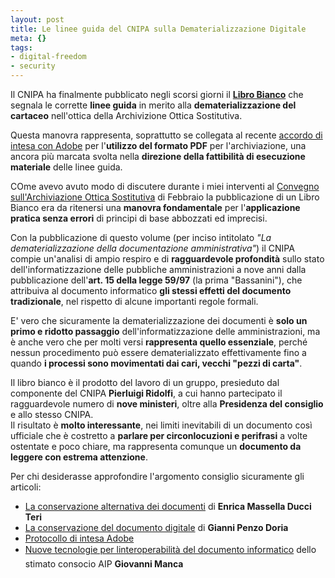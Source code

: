 ```yaml
--- 
layout: post
title: Le linee guida del CNIPA sulla Dematerializzazione Digitale
meta: {}
tags: 
- digital-freedom
- security
---
```

Il CNIPA ha finalmente pubblicato negli scorsi giorni il **[Libro Bianco](http://www.cnipa.gov.it/site/_files/Libro%20BiancoDEM.pdf)** che segnala le corrette **linee guida** in merito alla **dematerializzazione del cartaceo** nell'ottica della Archivizione Ottica Sostitutiva.  

Questa manovra rappresenta, soprattutto se collegata al recente [accordo di intesa con Adobe](http://www.interlex.it/docdigit/prot_pdf.htm) per l'**utilizzo del formato PDF** per l'archiviazione, una ancora più marcata svolta nella **direzione della fattibilità di esecuzione materiale** delle linee guida.  

COme avevo avuto modo di discutere durante i miei interventi al [Convegno sull'Archiviazione Ottica Sostitutiva](http://www.lastknight.com/2006/02/09/posta-elettronica-certificata-firma-digitale-e-archiviazione-ottica-documentale/) di Febbraio la pubblicazione di un Libro Bianco era da ritenersi una **manovra fondamentale** per l'**applicazione pratica senza errori** di principi di base abbozzati ed imprecisi.  



Con la pubblicazione di questo volume (per inciso intitolato *"La dematerializzazione della documentazione amministrativa"*) il CNIPA compie un'analisi di ampio respiro e di **ragguardevole profondità**  sullo stato dell'informatizzazione delle pubbliche amministrazioni a nove anni dalla pubblicazione dell'**art. 15 della legge 59/97** (la prima "Bassanini"), che attribuiva al documento informatico **gli stessi effetti del documento tradizionale**, nel rispetto di alcune importanti regole formali.  

E' vero che sicuramente la dematerializzazione dei documenti è **solo un primo e ridotto passaggio** dell'informatizzazione delle amministrazioni, ma è anche vero che per molti versi **rappresenta quello essenziale**, perché nessun procedimento può essere dematerializzato effettivamente fino a quando **i processi sono movimentati dai cari, vecchi "pezzi di carta"**.

Il libro bianco è il prodotto del lavoro di un gruppo, presieduto dal componente del CNIPA **Pierluigi Ridolfi**, a cui hanno partecipato il ragguardevole numero di **nove ministeri**, oltre alla **Presidenza del consiglio** e allo stesso CNIPA.  
Il risultato è **molto interessante**, nei limiti inevitabili di un documento così ufficiale che è costretto a **parlare per circonlocuzioni e perifrasi** a volte ostentate e poco chiare, ma rappresenta comunque un **documento da leggere con estrema attenzione**.  

Per chi desiderasse approfondire l'argomento consiglio sicuramente gli articoli:

* [La conservazione alternativa dei documenti](http://www.interlex.it/docdigit/massella.htm) di **Enrica Massella Ducci Teri**
* [La conservazione del documento digitale](http://www.interlex.it/docdigit/gpenzo2.htm) di **Gianni Penzo Doria**
* [Protocollo di intesa Adobe](http://www.interlex.it/docdigit/prot_pdf.htm)
* [Nuove tecnologie per linteroperabilità del documento informatico](http://www.interlex.it/docdigit/manca_adobe.htm) dello stimato consocio AIP **Giovanni Manca** 
